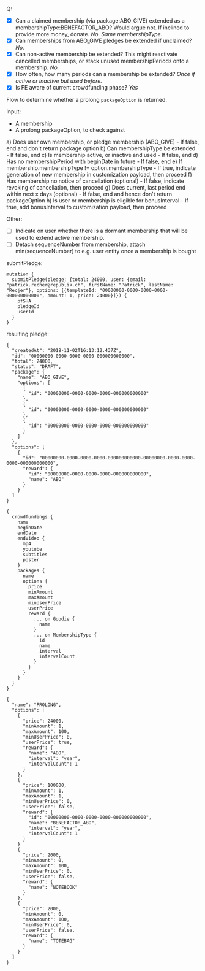 Q:

- [x] Can a claimed membership (via package:ABO_GIVE) extended as a
      membershipType:BENEFACTOR_ABO? Would argue not. If inclined to provide
      more money, donate. _No. Same membershipType._
- [x] Can memberships from ABO_GIVE pledges be extended if unclaimed? _No._
- [x] Can non-active membership be extended? This might reactivate cancelled
      memberships, or stack unused membershipPeriods onto a membership. _No._
- [x] How often, how many periods can a membership be extended? _Once if active
      or inactive but used before._
- [x] Is FE aware of current crowdfunding phase? _Yes_

Flow to determine whether a prolong `packageOption` is returned.

Input:
- A membership
- A prolong packageOption, to check against

a)  Does user own membership, or pledge membership (ABO_GIVE)
    - If false, end and don't return package option
b)  Can membershipType be extended
    - If false, end
c)  Is membership active, or inactive and used
    - If false, end
d)  Has no membershipPeriod with beginDate in future
    - If false, end
e)  If membership.membershipType != option.membershipType
    - If true, indicate generation of new membership in customization
    payload, then proceed
f)  Has membership no notice of cancellation (optional)
    - If false, indicate revoking of cancellation, then proceed
g)  Does current, last period end within next x days (optional)
    - If false, end and hence don't return packageOption
h)  Is user or membership is eligible for bonusInterval
    - If true, add bonusInterval to customization payload, then proceed

Other:

- [ ] Indicate on user whether there is a dormant membership that will be used
      to extend active membership.
- [ ] Detach sequenceNumber from membership, attach min(sequenceNumber) to e.g.
      user entity once a membership is bought

submitPledge:

```gql
mutation {
  submitPledge(pledge: {total: 24000, user: {email: "patrick.recher@republik.ch", firstName: "Patrick", lastName: "Recjer"}, options: [{templateId: "00000000-0000-0000-0000-000000000000", amount: 1, price: 24000}]}) {
    pfSHA
    pledgeId
    userId
  }
}
```

resulting pledge:

```
{
  "createdAt": "2018-11-02T16:13:12.437Z",
  "id": "00000000-0000-0000-0000-000000000000",
  "total": 24000,
  "status": "DRAFT",
  "package": {
    "name": "ABO_GIVE",
    "options": [
      {
        "id": "00000000-0000-0000-0000-000000000000"
      },
      {
        "id": "00000000-0000-0000-0000-000000000000"
      },
      {
        "id": "00000000-0000-0000-0000-000000000000"
      }
    ]
  },
  "options": [
    {
      "id": "00000000-0000-0000-0000-000000000000-00000000-0000-0000-0000-000000000000",
      "reward": {
        "id": "00000000-0000-0000-0000-000000000000",
        "name": "ABO"
      }
    }
  ]
}
```

```gql
{
  crowdfundings {
    name
    beginDate
    endDate
    endVideo {
      mp4
      youtube
      subtitles
      poster
    }
    packages {
      name
      options {
        price
        minAmount
        maxAmount
        minUserPrice
        userPrice
        reward {
          ... on Goodie {
            name
          }
          ... on MembershipType {
            id
            name
            interval
            intervalCount
          }
        }
      }
    }
  }
}
```

```
{
  "name": "PROLONG",
  "options": [
    {
      "price": 24000,
      "minAmount": 1,
      "maxAmount": 100,
      "minUserPrice": 0,
      "userPrice": true,
      "reward": {
        "name": "ABO",
        "interval": "year",
        "intervalCount": 1
      }
    },
    {
      "price": 100000,
      "minAmount": 1,
      "maxAmount": 1,
      "minUserPrice": 0,
      "userPrice": false,
      "reward": {
        "id": "00000000-0000-0000-0000-000000000000",
        "name": "BENEFACTOR_ABO",
        "interval": "year",
        "intervalCount": 1
      }
    }
    {
      "price": 2000,
      "minAmount": 0,
      "maxAmount": 100,
      "minUserPrice": 0,
      "userPrice": false,
      "reward": {
        "name": "NOTEBOOK"
      }
    },
    {
      "price": 2000,
      "minAmount": 0,
      "maxAmount": 100,
      "minUserPrice": 0,
      "userPrice": false,
      "reward": {
        "name": "TOTEBAG"
      }
    }
  ]
}
```
